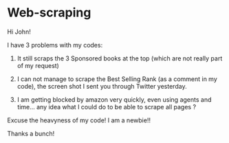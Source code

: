 # Web-scraping

Hi John!

I have 3 problems with my codes:

1. It still scraps the 3 Sponsored books at the top (which are not really part of my request)

2. I can not manage to scrape the Best Selling Rank (as a comment in my code), the screen shot I sent you through Twitter yesterday.

3. I am getting blocked by amazon very quickly, even using agents and time... any idea what I could do to be able to scrape all pages ?

Excuse the heavyness of my code! I am a newbie!!

Thanks a bunch!
